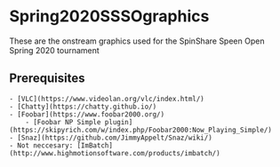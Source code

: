 # Spring2020SSSOgraphics
 These are the onstream graphics used for the SpinShare Speen Open Spring 2020 tournament

## Prerequisites
    - [VLC](https://www.videolan.org/vlc/index.html/)
    - [Chatty](https://chatty.github.io/)
    - [Foobar](https://www.foobar2000.org/)
        - [Foobar NP Simple plugin](https://skipyrich.com/w/index.php/Foobar2000:Now_Playing_Simple/)
    - [Snaz](https://github.com/JimmyAppelt/Snaz/wiki/)
    - Not neccesary: [ImBatch](http://www.highmotionsoftware.com/products/imbatch/)